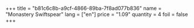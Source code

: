 +++
title = "b81c6c8b-a9cf-4866-89ba-7f8ad077b836"
name = "Monastery Swiftspear"
lang = ["en"]
price = "1.09"
quantity = 4
foil = false
+++
